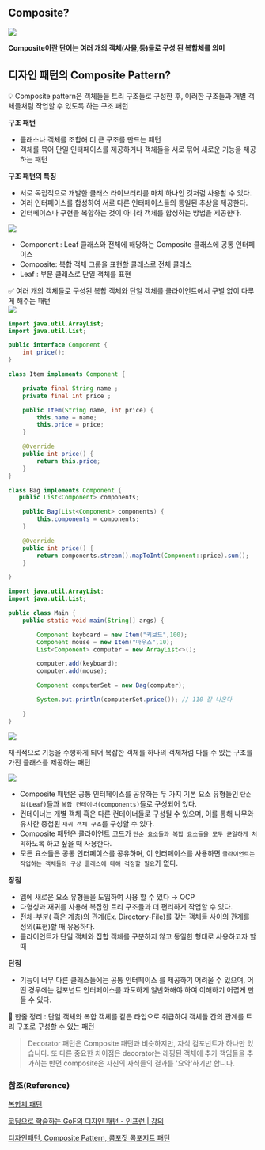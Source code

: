 ## Composite?

<img src="https://s3.us-west-2.amazonaws.com/secure.notion-static.com/a18c6942-10e6-4a9e-baa2-a5894e13f171/SmartSelectImage_2022-11-11-01-52-49.png?X-Amz-Algorithm=AWS4-HMAC-SHA256&X-Amz-Content-Sha256=UNSIGNED-PAYLOAD&X-Amz-Credential=AKIAT73L2G45EIPT3X45%2F20221112%2Fus-west-2%2Fs3%2Faws4_request&X-Amz-Date=20221112T041734Z&X-Amz-Expires=86400&X-Amz-Signature=48032e1a43c273e6b74e90b295e9d63e68f6e85a86ad9f319a4222119b30d825&X-Amz-SignedHeaders=host&response-content-disposition=filename%3D%22SmartSelectImage_2022-11-11-01-52-49.png%22&x-id=GetObject">

**Composite이란 단어는 여러 개의 객체(사물,등)들로 구성 된 복합체를 의미**

## 디자인 패턴의 Composite Pattern?

<aside>
💡 Composite pattern은 객체들을 트리 구조들로 구성한 후, 이러한 구조들과 개별 객체들처럼 작업할 수 있도록 하는 구조 패턴

</aside>

**구조 패턴**

- 클래스나 객체를 조합해 더 큰 구조를 만드는 패턴
- 객체를 묶어 단일 인터페이스를 제공하거나 객체들을 서로 묶어 새로운 기능을 제공하는 패턴

**구조 패턴의 특징**

- 서로 독립적으로 개발한 클래스 라이브러리를 마치 하나인 것처럼 사용할 수 있다.
- 여러 인터페이스를 합성하여 서로 다른 인터페이스들의 통일된 추상을 제공한다.
- 인터페이스나 구현을 복합하는 것이 아니라 객체를 합성하는 방법을 제공한다.

<img src="https://s3.us-west-2.amazonaws.com/secure.notion-static.com/f74af53d-96e9-4ad3-a63a-5b1a335b5735/SmartSelectImage_2022-11-11-01-44-51.png?X-Amz-Algorithm=AWS4-HMAC-SHA256&X-Amz-Content-Sha256=UNSIGNED-PAYLOAD&X-Amz-Credential=AKIAT73L2G45EIPT3X45%2F20221112%2Fus-west-2%2Fs3%2Faws4_request&X-Amz-Date=20221112T041346Z&X-Amz-Expires=86400&X-Amz-Signature=024439fd4c5826c713d4aaa46dabea4e22050af04435049f800437826c86211e&X-Amz-SignedHeaders=host&response-content-disposition=filename%3D%22SmartSelectImage_2022-11-11-01-44-51.png%22&x-id=GetObject">

- Component : Leaf 클래스와 전체에 해당하는 Composite 클래스에 공통 인터페이스
- Composite: 복합 객체 그룹을 표현할 클래스로 전체 클래스
- Leaf : 부분 클래스로 단일 객체를 표현

<aside>
✅ 여러 개의 객체들로 구성된 복합 객체와 단일 객체를 클라이언트에서 구별 없이 다루게 해주는 패턴

</aside>

<img src="https://s3.us-west-2.amazonaws.com/secure.notion-static.com/99701f12-a81e-4237-80b2-3382e3cccc80/SmartSelectImage_2022-11-11-01-45-03.png?X-Amz-Algorithm=AWS4-HMAC-SHA256&X-Amz-Content-Sha256=UNSIGNED-PAYLOAD&X-Amz-Credential=AKIAT73L2G45EIPT3X45%2F20221112%2Fus-west-2%2Fs3%2Faws4_request&X-Amz-Date=20221112T041414Z&X-Amz-Expires=86400&X-Amz-Signature=0a74cb8a291edc147495d660330109b9e8da33215623486dac3b3366515a399d&X-Amz-SignedHeaders=host&response-content-disposition=filename%3D%22SmartSelectImage_2022-11-11-01-45-03.png%22&x-id=GetObject">

```java
import java.util.ArrayList;
import java.util.List;

public interface Component {
    int price();
}

class Item implements Component {

    private final String name ;
    private final int price ;

    public Item(String name, int price) {
        this.name = name;
        this.price = price;
    }

    @Override
    public int price() {
        return this.price;
    }
}

class Bag implements Component {
   public List<Component> components;

    public Bag(List<Component> components) {
        this.components = components;
    }

    @Override
    public int price() {
        return components.stream().mapToInt(Component::price).sum();
    }

}
```

```java
import java.util.ArrayList;
import java.util.List;

public class Main {
    public static void main(String[] args) {

        Component keyboard = new Item("키보드",100);
        Component mouse = new Item("마우스",10);
        List<Component> computer = new ArrayList<>();

        computer.add(keyboard);
        computer.add(mouse);

        Component computerSet = new Bag(computer);

        System.out.println(computerSet.price()); // 110 잘 나온다

    }
}

```

<img src="https://s3.us-west-2.amazonaws.com/secure.notion-static.com/d62b8b59-c3f9-4be5-ae10-449905920b6d/SmartSelectImage_2022-11-11-01-41-04.png?X-Amz-Algorithm=AWS4-HMAC-SHA256&X-Amz-Content-Sha256=UNSIGNED-PAYLOAD&X-Amz-Credential=AKIAT73L2G45EIPT3X45%2F20221112%2Fus-west-2%2Fs3%2Faws4_request&X-Amz-Date=20221112T041433Z&X-Amz-Expires=86400&X-Amz-Signature=2389b3ba57d6a31e5ddb7c603136843296ee78caf7d3125a1a6c11f73ef239f4&X-Amz-SignedHeaders=host&response-content-disposition=filename%3D%22SmartSelectImage_2022-11-11-01-41-04.png%22&x-id=GetObject">

재귀적으로 기능을 수행하게 되어 복잡한 객체를 하나의 객체처럼 다룰 수 있는 구조를 가진 클래스를 제공하는 패턴

<img src="https://s3.us-west-2.amazonaws.com/secure.notion-static.com/c56867d4-3570-453a-bfff-d59616948bac/Untitled.png?X-Amz-Algorithm=AWS4-HMAC-SHA256&X-Amz-Content-Sha256=UNSIGNED-PAYLOAD&X-Amz-Credential=AKIAT73L2G45EIPT3X45%2F20221112%2Fus-west-2%2Fs3%2Faws4_request&X-Amz-Date=20221112T041452Z&X-Amz-Expires=86400&X-Amz-Signature=559785dafa8b00da520ee7928d357f729c5997beea175b736b7c5fd3568199b8&X-Amz-SignedHeaders=host&response-content-disposition=filename%3D%22Untitled.png%22&x-id=GetObject">

- Composite 패턴은 공통 인터페이스를 공유하는 두 가지 기본 요소 유형들인 `단순 잎(Leaf)`들과 `복합 컨테이너(components)`들로 구성되어 있다.
- 컨테이너는 개별 객체 혹은 다른 컨테이너들로 구성될 수 있으며, 이를 통해 나무와 유사한 중첩된 `재귀 객체 구조`를 구성할 수 있다.
- Composite 패턴은 클라이언트 코드가 `단순 요소들과 복합 요소들을 모두 균일하게 처리`하도록 하고 싶을 때 사용한다.
- 모든 요소들은 공통 인터페이스를 공유하며, 이 인터페이스를 사용하면 `클라이언트는 작업하는 객체들의 구상 클래스에 대해 걱정할 필요`가 없다.

**장점**

- 앱에 새로운 요소 유형들을 도입하여  사용 할 수 있다 → OCP
- 다형성과 재귀를 사용해 복잡한 트리 구조들과 더 편리하게 작업할 수 있다.
- 전체-부분( 혹은 계층)의 관계(Ex. Directory-File)를 갖는 객체들 사이의 관계를 정의(표현)할 때 유용하다.
- 클라이언트가 단일 객체와 집합 객체를 구분하지 않고 동일한 형태로 사용하고자 할 때

**단점**

- 기능이 너무 다른 클래스들에는 공통 인터페이스 를 제공하기 어려울 수 있으며, 어떤 경우에는 컴포넌트 인터페이스를 과도하게 일반화해야 하여 이해하기 어렵게 만들 수 있다.

<aside>
💯 한줄 정리 : 단일 객체와 복합 객체를 같은 타입으로 취급하여  객체들 간의 관계를 트리 구조로 구성할 수 있는 패턴

</aside>

> Decorator 패턴은 Composite 패턴과 비슷하지만, 자식 컴포넌트가 하나만 있습니다. 또 다른 중요한 차이점은 decorator는 래핑된 객체에 추가 책임들을 추가하는 반면 composite은 자신의 자식들의 결과를 '요약'하기만 합니다.
> 

### 참조(Reference)

[복합체 패턴](https://refactoring.guru/ko/design-patterns/composite)

[코딩으로 학습하는 GoF의 디자인 패턴 - 인프런 | 강의](https://www.inflearn.com/course/%EB%94%94%EC%9E%90%EC%9D%B8-%ED%8C%A8%ED%84%B4)

[디자인패턴, Composite Pattern, 콤포짓 콤포지트 패턴](https://youtu.be/XXvrHAsfTso)
